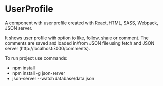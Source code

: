 # UserProfile

A component with user profile created with React, HTML, SASS, Webpack, JSON server.

It shows user profile with option to like, follow, share or comment.
The comments are saved and loaded in/from JSON file using fetch and JSON server (http://localhost:3000/comments).

To run project use commands:

* npm install
* npm install -g json-server
* json-server --watch database/data.json
